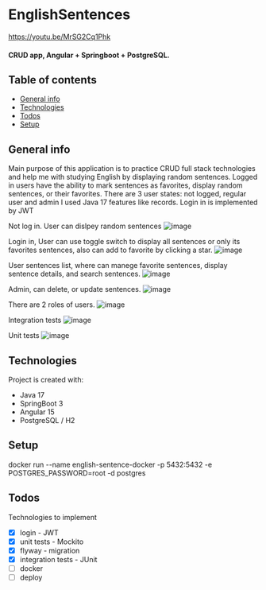 # EnglishSentences
https://youtu.be/MrSG2Cq1Phk

#### CRUD app, Angular + Springboot + PostgreSQL.

## Table of contents
* [General info](#general-info)
* [Technologies](#technologies)
* [Todos](#todos)
* [Setup](#setup)

## General info
Main purpose of this application is to practice CRUD full stack technologies and help me with studying English by displaying random sentences. Logged in users have the ability to mark sentences as favorites, display random sentences, or their favorites. There are 3 user states: not logged, regular user and admin
I used Java 17 features like records. Login in is implemented by JWT



Not log in. User can dislpey random sentences
![image](https://github.com/Jakub686/EnglishSentences/assets/80157748/3ff07904-17af-4a8b-87f2-d3591d43ef66)


Login in, User can use toggle switch to display all sentences or only its favorites sentences, also can add to favorite by clicking a star.
![image](https://github.com/Jakub686/EnglishSentences/assets/80157748/a21e0ee3-cf50-47a8-a43d-64530a6858e2)


User sentences list, where can manege favorite sentences, display sentence details, and search sentences.
![image](https://github.com/Jakub686/EnglishSentences/assets/80157748/5c2ebc4a-57b9-4deb-82c3-82ff3840f38e)


Admin, can delete, or update sentences.
![image](https://github.com/Jakub686/EnglishSentences/assets/80157748/c76f0237-d680-4fdc-9750-2ec2f86d10bf)


There are 2 roles of users.
![image](https://github.com/Jakub686/EnglishSentences/assets/80157748/e66f0824-a4d3-4888-bda6-f36f4a4d2665)


Integration tests
![image](https://github.com/Jakub686/EnglishSentences/assets/80157748/a94b82aa-1931-43cb-8998-15e3b565882b)


Unit tests
![image](https://github.com/Jakub686/EnglishSentences/assets/80157748/7c984b13-bcdc-4b08-80f8-f685aaca23a2)



## Technologies
Project is created with:
* Java 17
* SpringBoot 3
* Angular 15
* PostgreSQL / H2

## Setup
docker run --name english-sentence-docker -p 5432:5432 -e POSTGRES_PASSWORD=root -d postgres
	
	
## Todos
Technologies to implement

* [x] login - JWT
* [x] unit tests - Mockito
* [x] flyway - migration
* [x] integration tests - JUnit
* [ ] docker
* [ ] deploy
